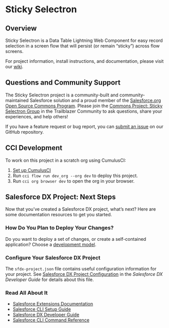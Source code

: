 # Sticky Selectron

## Overview

Sticky Selectron is a Data Table Lightning Web Component for easy record selection in a screen flow that will persist (or remain “sticky”) across flow screens.

For project information, install instructions, and documentation, please visit our [wiki](https://github.com/SFDO-Community/sticky-selectron/wiki).

## Questions and Community Support

The Sticky Selectron project is a community-built and community-maintained Salesforce solution and a proud member of the [Salesforce.org Open Source Commons Program](https://www.salesforce.org/resources/commons/). Please join the [Commons Project: Sticky Selectron Group](https://trailhead.salesforce.com/trailblazer-community/groups/0F94S000000HDS7SAO?tab=discussion&sort=LAST_MODIFIED_DATE_DESC) in the Trailblazer Community to ask questions, share your experiences, and help others!

If you have a feature request or bug report, you can [submit an issue](https://github.com/SFDO-Community/sticky-selectron/issues) on our GitHub repository.

## CCI Development

To work on this project in a scratch org using CumulusCI:

1. [Set up CumulusCI](https://cumulusci.readthedocs.io/en/latest/get-started.html)
2. Run `cci flow run dev_org --org dev` to deploy this project.
3. Run `cci org browser dev` to open the org in your browser.

## Salesforce DX Project: Next Steps

Now that you’ve created a Salesforce DX project, what’s next? Here are some documentation resources to get you started.

### How Do You Plan to Deploy Your Changes?

Do you want to deploy a set of changes, or create a self-contained application? Choose a [development model](https://developer.salesforce.com/tools/vscode/en/sf-dev-models/development-models).

### Configure Your Salesforce DX Project

The `sfdx-project.json` file contains useful configuration information for your project. See [Salesforce DX Project Configuration](https://developer.salesforce.com/docs/atlas.en-us.sfdx_dev.meta/sfdx_dev/sfdx_dev_ws_config.htm) in the _Salesforce DX Developer Guide_ for details about this file.

### Read All About It

-   [Salesforce Extensions Documentation](https://developer.salesforce.com/tools/vscode)
-   [Salesforce CLI Setup Guide](https://developer.salesforce.com/docs/atlas.en-us.sfdx_setup.meta/sfdx_setup/sfdx_setup_intro.htm)
-   [Salesforce DX Developer Guide](https://developer.salesforce.com/docs/atlas.en-us.sfdx_dev.meta/sfdx_dev/sfdx_dev_intro.htm)
-   [Salesforce CLI Command Reference](https://developer.salesforce.com/docs/atlas.en-us.sfdx_cli_reference.meta/sfdx_cli_reference/cli_reference_top.htm)
